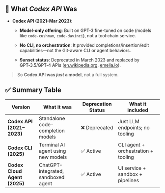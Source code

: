 ## 🧭 What _Codex API_ Was

- **Codex API (2021–Mar 2023)**:
    
    - **Model-only offering**: Built on GPT‑3 fine-tuned on code (models like `code-cushman`, `code-davinci`), not a tool‑chain service.
        
    - **No CLI, no orchestration**: It provided completions/insertion/edit capabilities—not the Git-aware CLI or agent behaviors.
        
    - **Sunset status**: Deprecated in March 2023 and replaced by GPT‑3.5/GPT‑4 APIs ([en.wikipedia.org](https://en.wikipedia.org/wiki/OpenAI?utm_source=chatgpt.com "OpenAI"), [emelia.io](https://emelia.io/hub/codex-open-ai?utm_source=chatgpt.com "Codex Open AI: The Ultimate Guide to AI-Powered Coding in 2025")).
        

> So **Codex API was _just_ a model**, not a full system.

## ✅ Summary Table

|Version|What it was|Deprecation Status|What it included|
|---|---|---|---|
|**Codex API (2021–2023)**|Standalone code-completion models|❌ Deprecated|Just LLM endpoints; no tooling|
|**Codex CLI (2025)**|Terminal AI agent using new models|✅ Active|CLI agent + orchestration + tooling|
|**Codex Cloud Agent (2025)**|ChatGPT-integrated, sandboxed agent|✅ Active|UI service + sandbox + pipelines|
